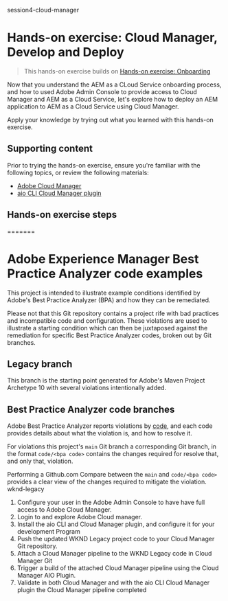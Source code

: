 session4-cloud-manager
# Hands-on exercise: Cloud Manager, Develop and Deploy

> This hands-on exercise builds on [Hands-on exercise: Onboarding](https://github.com/adobe/aem-cloud-engineering-video-series-exercises/tree/session3-onboarding)

Now that you understand the AEM as a CLoud Service onboarding process, and how to used Adobe Admin Console to provide access to Cloud Manager and AEM as a Cloud Service, let's explore how to deploy an AEM application to AEM as a Cloud Service using Cloud Manager.

Apply your knowledge by trying out what you learned with this hands-on exercise.

## Supporting content 

Prior to trying the hands-on exercise, ensure you're familiar with the following topics, or review the following materials:

+ [Adobe Cloud Manager](https://experienceleague.adobe.com/docs/experience-manager-learn/cloud-service/migration/moving-to-aem-as-a-cloud-service/cloud-manager.html?lang=en)
+ [aio CLI Cloud Manager plugin](https://github.com/adobe/aem-enablement/tree/master/AEMAsACloudService/11_CloudManager_AIO)

## Hands-on exercise steps
=======
# Adobe Experience Manager Best Practice Analyzer code examples

This project is intended to illustrate example conditions identified by Adobe's Best Practice Analyzer (BPA) and how they can be remediated.

Please not that this Git repository contains a project rife with bad practices and incompatible code and configuration. These violations are used to illustrate a starting condition which can then be juxtaposed against the remediation for specific Best Practice Analyzer codes, broken out by Git branches.

## Legacy branch 

This branch is the starting point generated for Adobe's Maven Project Archetype 10 with several violations intentionally added.

## Best Practice Analyzer code branches

Adobe Best Practice Analyzer reports violations by [code](https://experienceleague.adobe.com/docs/experience-manager-pattern-detection/table-of-contents/aso.html), and each code provides details about what the violation is, and how to resolve it.

For violations this project's `main` Git branch a corresponding Git branch, in the format `code/<bpa code>` contains the changes required for resolve that, and only that, violation.

Performing a Github.com Compare between the `main` and `code/<bpa code>` provides a clear view of the changes required to mitigate the violation.
wknd-legacy

1. Configure your user in the Adobe Admin Console to have have full access to Adobe Cloud Manager.
1. Login to and explore Adobe Cloud manager.
1. Install the aio CLI and Cloud Manager plugin, and configure it for your development Program
1. Push the updated WKND Legacy project code to your Cloud Manager Git repository.
1. Attach a Cloud Manager pipeline to the WKND Legacy code in Cloud Manager Git
1. Trigger a build of the attached Cloud Manager pipeline using the Cloud Manager AIO Plugin. 
1. Validate in both Cloud Manager and with the aio CLI Cloud Manager plugin the Cloud Manager pipeline completed
